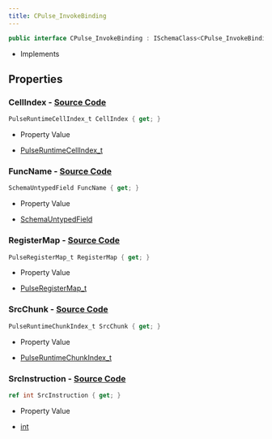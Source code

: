 ```yaml
---
title: CPulse_InvokeBinding
---
```


```csharp
public interface CPulse_InvokeBinding : ISchemaClass<CPulse_InvokeBinding>, ISchemaField, ISchemaClass, INativeHandle
```

- Implements

## Properties

### **CellIndex** - [Source Code](https://github.com/swiftly-solution/swiftlys2/blob/main/managed/src/SwiftlyS2.Generated/Schemas/Interfaces/CPulse_InvokeBinding.cs#L21)

```csharp
PulseRuntimeCellIndex_t CellIndex { get; }
```

- Property Value

- [PulseRuntimeCellIndex_t](/docs/api/shared/schemadefinitions/pulseruntimecellindex_t)

### **FuncName** - [Source Code](https://github.com/swiftly-solution/swiftlys2/blob/main/managed/src/SwiftlyS2.Generated/Schemas/Interfaces/CPulse_InvokeBinding.cs#L19)

```csharp
SchemaUntypedField FuncName { get; }
```

- Property Value

- [SchemaUntypedField](/docs/api/shared/schemas/schemauntypedfield)

### **RegisterMap** - [Source Code](https://github.com/swiftly-solution/swiftlys2/blob/main/managed/src/SwiftlyS2.Generated/Schemas/Interfaces/CPulse_InvokeBinding.cs#L16)

```csharp
PulseRegisterMap_t RegisterMap { get; }
```

- Property Value

- [PulseRegisterMap_t](/docs/api/shared/schemadefinitions/pulseregistermap_t)

### **SrcChunk** - [Source Code](https://github.com/swiftly-solution/swiftlys2/blob/main/managed/src/SwiftlyS2.Generated/Schemas/Interfaces/CPulse_InvokeBinding.cs#L23)

```csharp
PulseRuntimeChunkIndex_t SrcChunk { get; }
```

- Property Value

- [PulseRuntimeChunkIndex_t](/docs/api/shared/schemadefinitions/pulseruntimechunkindex_t)

### **SrcInstruction** - [Source Code](https://github.com/swiftly-solution/swiftlys2/blob/main/managed/src/SwiftlyS2.Generated/Schemas/Interfaces/CPulse_InvokeBinding.cs#L25)

```csharp
ref int SrcInstruction { get; }
```

- Property Value

- [int](https://learn.microsoft.com/dotnet/api/system.int32)

